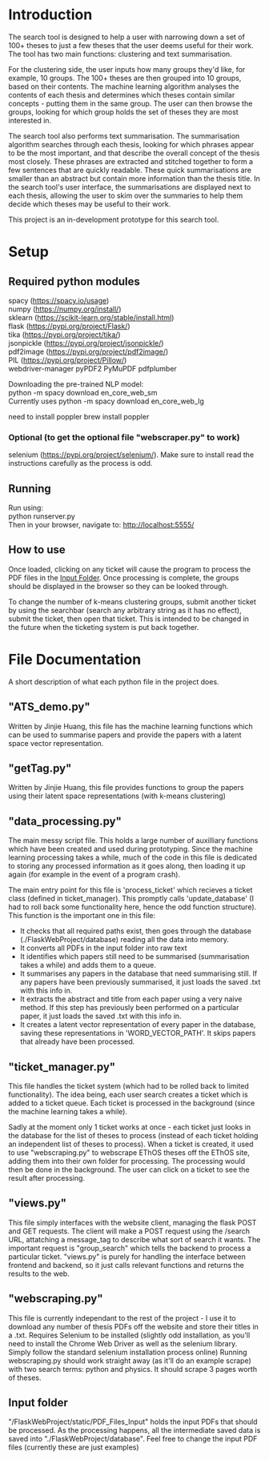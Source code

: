 # Introduction

The search tool is designed to help a user with narrowing down a set of 100+ theses to just a few theses that the user deems useful for their work.
The tool has two main functions: clustering and text summarisation.

For the clustering side, the user inputs how many groups they'd like, for example, 10 groups. The 100+ theses are then grouped into 10 groups, based on their contents. The machine learning algorithm analyses the contents of each thesis and determines which theses contain similar concepts - putting them in the same group.
The user can then browse the groups, looking for which group holds the set of theses they are most interested in.

The search tool also performs text summarisation. The summarisation algorithm searches through each thesis, looking for which phrases appear to be the most important, and that describe the overall concept of the thesis most closely. These phrases are extracted and stitched together to form a few sentences that are quickly readable.
These quick summarisations are smaller than an abstract but contain more information than the thesis title. In the search tool's user interface, the summarisations are displayed next to each thesis, allowing the user to skim over the summaries to help them decide which theses may be useful to their work.

This project is an in-development prototype for this search tool.

# Setup

## Required python modules

spacy (<https://spacy.io/usage>)  
numpy (<https://numpy.org/install/>)  
sklearn (<https://scikit-learn.org/stable/install.html>)  
flask (<https://pypi.org/project/Flask/>)  
tika (<https://pypi.org/project/tika/>)  
jsonpickle (<https://pypi.org/project/jsonpickle/>)  
pdf2image (<https://pypi.org/project/pdf2image/>)  
PIL (<https://pypi.org/project/Pillow/>)  
webdriver-manager
pyPDF2
PyMuPDF
pdfplumber

Downloading the pre-trained NLP model:  
python -m spacy download en_core_web_sm  
Currently uses 
python -m spacy download en_core_web_lg

need to install poppler
brew install poppler
### Optional (to get the optional file "webscraper.py" to work)

selenium (<https://pypi.org/project/selenium/>). Make sure to install read the instructions carefully as the process is odd.

## Running

Run using:  
python runserver.py  
Then in your browser, navigate to: <http://localhost:5555/>

## How to use
Once loaded, clicking on any ticket will cause the program to process the PDF files in the [Input Folder](#Input-folder). Once processing is complete, the groups should be displayed in the browser so they can be looked through.

To change the number of k-means clustering groups, submit another ticket by using the searchbar (search any arbitrary string as it has no effect), submit the ticket, then open that ticket. This is intended to be changed in the future when the ticketing system is put back together.

# File Documentation

A short description of what each python file in the project does.

## "ATS_demo.py"

Written by Jinjie Huang, this file has the machine learning functions which can be used to summarise papers and provide the papers with a latent space vector representation.

## "getTag.py"

Written by Jinjie Huang, this file provides functions to group the papers using their latent space representations (with k-means clustering)

## "data_processing.py"

The main messy script file. This holds a large number of auxilliary functions which have been created and used during prototyping.
Since the machine learning processing takes a while, much of the code in this file is dedicated to storing any processed information as it goes along, then loading it up again (for example in
the event of a program crash).

The main entry point for this file is 'process_ticket' which recieves a ticket class (defined in ticket_manager). This promptly calls 'update_database' (I had to roll back some functionality
here, hence the odd function structure). This function is the important one in this file:

- It checks that all required paths exist, then goes through the database (./FlaskWebProject/database) reading all the data into memory.
- It converts all PDFs in the input folder into raw text
- It identifies which papers still need to be summarised (summarisation takes a while) and adds them to a queue.
- It summarises any papers in the database that need summarising still. If any papers have been previously summarised, it just loads the saved .txt with this info in.
- It extracts the abstract and title from each paper using a very naive method. If this step has previously been performed on a particular paper, it just loads the saved .txt with this info in.
- It creates a latent vector representation of every paper in the database, saving these representations in 'WORD_VECTOR_PATH'. It skips papers that already have been processed.

## "ticket_manager.py"

This file handles the ticket system (which had to be rolled back to limited functionality).
The idea being, each user search creates a ticket which is added to a ticket queue. Each ticket is processed in the background (since the machine learning takes a while).

Sadly at the moment only 1 ticket works at once - each ticket just looks in the database for the list of theses to process (instead of each ticket holding an independent list of theses to process).
When a ticket is created, it used to use "webscraping.py" to webscrape EThOS theses off the EThOS site, adding them into their own folder for processing. The processing would then be done in the background. The user can click on a ticket to see the result after processing.

## "views.py"

This file simply interfaces with the website client, managing the flask POST and GET requests.
The client will make a POST request using the /search URL, attatching a message_tag to describe what sort of search it wants.
The important request is "group_search" which tells the backend to process a particular ticket.
"views.py" is purely for handling the interface between frontend and backend, so it just calls relevant functions and returns the results to the web.

## "webscraping.py"

This file is currently independant to the rest of the project - I use it to download any number of thesis PDFs off the website and store their titles in a .txt.
Requires Selenium to be installed (slightly odd installation, as you'll need to install the Chrome Web Driver as well as the selenium library. Simply follow the standard selenium installation process online)
Running webscraping.py should work straight away (as it'll do an example scrape) with two search terms: python and physics. It should scrape 3 pages worth of theses.

## Input folder

"/FlaskWebProject/static/PDF_Files_Input" holds the input PDFs that should be processed. As the processing happens, all the intermediate saved data is saved into "./FlaskWebProject/database".
Feel free to change the input PDF files (currently these are just examples)
